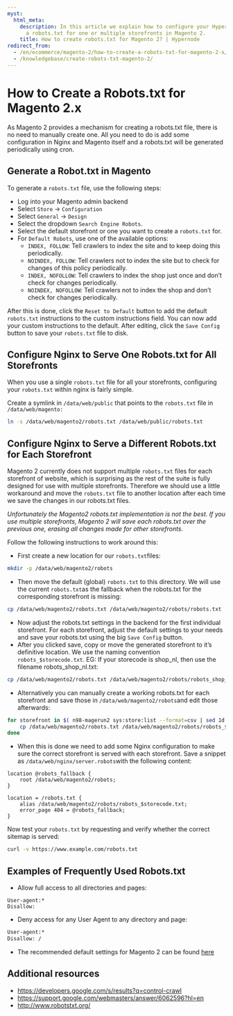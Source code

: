 ```yaml
---
myst:
  html_meta:
    description: In this article we explain how to configure your Hypernode to serve
      a robots.txt for one or multiple storefronts in Magento 2.
    title: How to create robots.txt for Magento 2? | Hypernode
redirect_from:
  - /en/ecommerce/magento-2/how-to-create-a-robots-txt-for-magento-2-x/
  - /knowledgebase/create-robots-txt-magento-2/
---
```


<!-- source: https://support.hypernode.com/en/ecommerce/magento-2/how-to-create-a-robots-txt-for-magento-2-x/ -->

# How to Create a Robots.txt for Magento 2.x

As Magento 2 provides a mechanism for creating a robots.txt file, there is no need to manually create one. All you need to do is add some configuration in Nginx and Magento itself and a robots.txt will be generated periodically using cron.

## Generate a Robot.txt in Magento

To generate a `robots.txt` file, use the following steps:

- Log into your Magento admin backend
- Select `Store` -> `Configuration`
- Select `General` -> `Design`
- Select the dropdown `Search Engine Robots`.
- Select the default storefront or one you want to create a `robots.txt` for.
- For `Default Robots`, use one of the available options:
  - `INDEX, FOLLOW`: Tell crawlers to index the site and to keep doing this periodically.
  - `NOINDEX, FOLLOW`: Tell crawlers not to index the site but to check for changes of this policy periodically.
  - `INDEX, NOFOLLOW`: Tell crawlers to index the shop just once and don’t check for changes periodically.
  - `NOINDEX, NOFOLLOW`: Tell crawlers not to index the shop and don’t check for changes periodically.

After this is done, click the `Reset to Default` button to add the default `robots.txt` instructions to the custom instructions field. You can now add your custom instructions to the default. After editing, click the `Save Config` button to save your `robots.txt` file to disk.

## Configure Nginx to Serve One Robots.txt for All Storefronts

When you use a single `robots.txt` file for all your storefronts, configuring your `robots.txt` within nginx is fairly simple.

Create a symlink in `/data/web/public` that points to the `robots.txt` file in `/data/web/magento:`

```bash
ln -s /data/web/magento2/robots.txt /data/web/public/robots.txt
```

## Configure Nginx to Serve a Different Robots.txt for Each Storefront

Magento 2 currently does not support multiple `robots.txt` files for each storefront of website, which is surprising as the rest of the suite is fully designed for use with multiple storefronts. Therefore we should use a little workaround and move the `robots.txt` file to another location after each time we save the changes in our robots.txt files.

*Unfortunately the Magento2 robots.txt implementation is not the best. If you use multiple storefronts, Magento 2 will save each robots.txt over the previous one, erasing all changes made for other storefronts.*

Follow the following instructions to work around this:

- First create a new location for our `robots.txt`files:

```bash
mkdir -p /data/web/magento2/robots
```

- Then move the default (global) `robots.txt` to this directory.
  We will use the current `robots.txt`as the fallback when the robots.txt for the corresponding storefront is missing:

```bash
cp /data/web/magento2/robots.txt /data/web/magento2/robots/robots.txt
```

- Now adjust the robots.txt settings in the backend for the first individual storefront. For each storefront, adjust the default settings to your needs and save your robots.txt using the big `Save Config` button.
- After you clicked save, copy or move the generated storefront to it’s definitive location. We use the naming convention `robots_$storecode.txt`. EG: If your storecode is shop_nl, then use the filename robots_shop_nl.txt:

```bash
cp /data/web/magento2/robots.txt /data/web/magento2/robots/robots_shop_nl.txt
```

- Alternatively you can manually create a working robots.txt for each storefront and save those in `/data/web/magento2/robots`and edit those afterwards:

```bash
for storefront in $( n98-magerun2 sys:store:list --format=csv | sed 1d | cut -d, -f2 ); do
    cp /data/web/magento2/robots.txt /data/web/magento2/robots/robots_${storefront}.txt
done
```

- When this is done we need to add some Nginx configuration to make sure the correct storefront is served with each storefront. Save a snippet as `/data/web/nginx/server.robots`with the following content:

```nginx
location @robots_fallback {
    root /data/web/magento2/robots;
}

location = /robots.txt {
    alias /data/web/magento2/robots/robots_$storecode.txt;
    error_page 404 = @robots_fallback;
}
```

Now test your `robots.txt` by requesting and verify whether the correct sitemap is served:

```bash
curl -v https://www.example.com/robots.txt
```

## Examples of Frequently Used Robots.txt

- Allow full access to all directories and pages:

```text
User-agent:*
Disallow:
```

- Deny access for any User Agent to any directory and page:

```bash
User-agent:*
Disallow: /
```

- The recommended default settings for Magento 2 can be found [here](https://gist.githubusercontent.com/hn-support/65aa2a12a7c47456cb695e366ee3fea5/raw/a735eff63c11c8f7e79b60e7299cdd68b8238860/robots.txt)

## Additional resources

- <https://developers.google.com/s/results?q=control-crawl>
- <https://support.google.com/webmasters/answer/6062596?hl=en>
- <http://www.robotstxt.org/>
